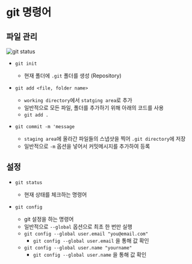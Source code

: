 # git 명령어

## 파일 관리

![git status](https://git-scm.com/book/en/v2/images/areas.png)

- `git init`
    - 현재 폴더에 `.git` 폴더를 생성 (Repository)

- `git add <file, folder name>`
    - `working directory`에서 `statging area`로 추가
    - 일반적으로 모든 파일, 폴더를 추가하기 위해 아래의 코드를 사용
    - `git add .`

- `git commit -m 'message`
    - `staging area`에 올라간 파일들의 스냅샷을 찍어 `.git directory`에 저장
    - 일반적으로 `-m` 옵션을 넣어서 커밋메시지를 추가하여 등록


## 설정

- `git status`
    - 현재 상태를 체크하는 명령어

- `git config`
    - git 설정을 하는 명령어
    - 일반적으로 `--global` 옵션으로 최초 한 번만 실행
    - `git config --global user.email "you@email.com"`
        - `git config --global user.email` 을 통해 값 확인 
    - `git config --global user.name "yourname"`
        - `git config --global user.name` 을 통해 값 확인 

